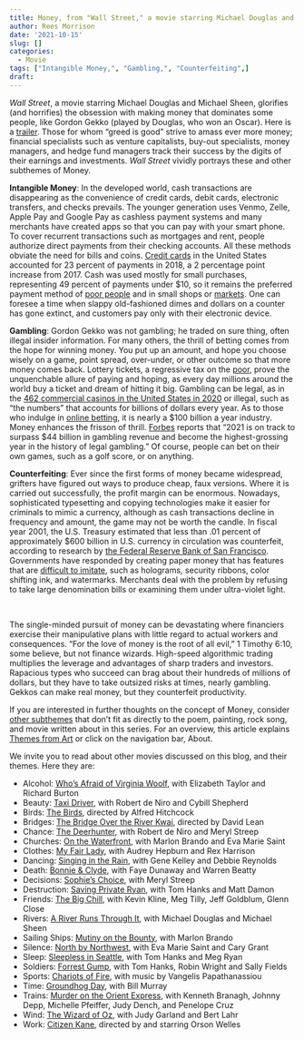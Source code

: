 ```yaml
---
title: Money, from "Wall Street," a movie starring Michael Douglas and Michael Sheen
author: Rees Morrison
date: '2021-10-15'
slug: []
categories:
  - Movie
tags: ["Intangible Money,", "Gambling,", "Counterfeiting",]
draft: 
---
```


*Wall Street*, a movie starring Michael Douglas and Michael Sheen, glorifies (and horrifies) the obsession with making money that dominates some people, like Gordon Gekko (played by Douglas, who won an Oscar).  Here is a [trailer](https://www.youtube.com/watch?v=oDD1tW59Mjg).   Those for whom “greed is good” strive to amass ever more money; financial specialists such as venture capitalists, buy-out specialists, money managers, and hedge fund managers track their success by the digits of their earnings and investments.  *Wall Street* vividly portrays these and other subthemes of Money.

<!--more-->

**Intangible Money**:  In the developed world, cash transactions are disappearing as the convenience of credit cards, debit cards, electronic transfers, and checks prevails.  The younger generation uses Venmo, Zelle, Apple Pay and Google Pay as cashless payment systems and many merchants have created apps so that you can pay with your smart phone.  To cover recurrent transactions such as mortgages and rent, people authorize direct payments from their checking accounts.  All these methods obviate the need for bills and coins. [Credit cards](https://www.frbsf.org/cash/publications/fed-notes/2019/june/2019-findings-from-the-diary-of-consumer-payment-choice/) in the United States accounted for 23 percent of payments in 2018, a 2 percentage point increase from 2017. Cash was used mostly for small purchases, representing 49 percent of payments under $10, so it remains the preferred payment method of [poor people](https://themesfromart.com/post/2021-10-15-money-from-poor-side-of-town-a-song-by-johnny-rivers/moneypoor/) and in small shops or [markets](https://themesfromart.com/post/2021-10-15-money-from-the-pork-butcher-a-painting-by-camille-pissarro/moneypork/).  One can foresee a time when slappy old-fashioned dimes and dollars on a counter has gone extinct, and customers pay only with their electronic device.  

**Gambling**:  Gordon Gekko was not gambling; he traded on sure thing, often illegal insider information.  For many others, the thrill of betting comes from the hope for winning money.  You put up an amount, and hope you choose wisely on a game, point spread, over-under, or other outcome so that more money comes back.  Lottery tickets, a regressive tax on the [poor](https://themesfromart.com/post/2021-10-15-money-from-money-o-a-poem-by-w-h-davies/moneymoneyo/), prove the unquenchable allure of paying and hoping, as every day millions around the world buy a ticket and dream of hitting it big.  Gambling can be legal, as in the [462 commercial casinos in the United States in 2020]( https://www.statista.com/statistics/187972/number-of-us-commercial-casinos-since-2005/) or illegal, such as “the numbers” that accounts for billions of dollars every year.   As to those who indulge in [online betting]( https://dailygazette.com/online-gambling-in-the-united-states-in-2021/), it is nearly a $100 billion a year industry.  Money enhances the frisson of thrill.  [Forbes](https://www.forbes.com/sites/willyakowicz/2021/08/10/us-gambling-revenue-to--break-44-billion-record-in-2021/?sh=2dd0ddd4677b) reports that “2021 is on track to surpass $44 billion in gambling revenue and become the highest-grossing year in the history of legal gambling.”  Of course, people can bet on their own games, such as a golf score, or on anything.  

**Counterfeiting**:  Ever since the first forms of money became widespread, grifters have figured out ways to produce cheap, faux versions.  Where it is carried out successfully, the profit margin can be enormous.  Nowadays, sophisticated typesetting and copying technologies make it easier for criminals to mimic a currency, although as cash transactions decline in frequency and amount, the game may not be worth the candle.  In fiscal year 2001, the U.S. Treasury estimated that less than .01 percent of approximately $600 billion in U.S. currency in circulation was counterfeit, according to research by [the Federal Reserve Bank of San Francisco](https://www.frbsf.org/education/publications/doctor-econ/2004/april/money-supply-currency-counterfeit/).  Governments have responded by creating paper money that has features that are [difficult to imitate](https://carnation-inc.com/blogs/money-handling-blog/100-bill-security-features), such as holograms, security ribbons, color shifting ink, and watermarks.   Merchants deal with the problem by refusing to take large denomination bills or examining them under ultra-violet light.  

&nbsp;

The single-minded pursuit of money can be devastating where financiers exercise their manipulative plans with little regard to actual workers and consequences.  “For the love of money is the root of all evil,” 1 Timothy 6:10, some believe, but not finance wizards.  High-speed algorithmic trading multiplies the leverage and advantages of sharp traders and investors.  Rapacious types who succeed can brag about their hundreds of millions of dollars, but they have to take outsized risks at times, nearly gambling.  Gekkos can make real money, but they counterfeit productivity.  


If you are interested in further thoughts on the concept of Money, consider [other subthemes]() that don’t fit as directly to the poem, painting, rock song, and movie written about in this series.  For an overview, this article explains [Themes from Art](http://bit.ly/3sRXopI) or click on the navigation bar, About.

We invite you to read about other movies discussed on this blog, and their themes.  Here they are: 

* Alcohol: [Who’s Afraid of Virginia Woolf](https://themesfromart.com/post/2021-02-03-alcohol-woolf-nichols/alcoholwoolfnichols/), with Elizabeth Taylor and Richard Burton
* Beauty: [Taxi Driver](https://themesfromart.com/post/2021-04-21-beauty-taxi-driver-a-movie-with-robert-de-niro-and-cybill-shepherd/beautytaxi/), with Robert de Niro and Cybill Shepherd
* Birds: [The Birds](https://themesfromart.com/post/2021-06-07-birds-the-birds-a-movie-directed-by-alfred-hitchcock/birdsthebirds/), directed by Alfred Hitchcock
* Bridges: [The Bridge Over the River Kwai](https://themesfromart.com/post/2021-07-26-bridges-from-bridge-over-troubled-waters-a-song-by-simon-garfunkel/bridgestroubled/), directed by David Lean
* Chance: [The Deerhunter](https://themesfromart.com/post/2021-03-14-chancewinner/chancewinner/), with Robert de Niro and Meryl Streep
* Churches: [On the Waterfront](https://themesfromart.com/post/2021-05-21-churches-from-on-the-waterfront-a-movie-with-marlon-brando/churcheswaterfront/), with Marlon Brando and Eva Marie Saint
* Clothes: [My Fair Lady](https://themesfromart.com/post/2021-08-30-clothes-from-my-fair-lady-a-movie-starring-audrey-hepburn/clothesfair/), with Audrey Hepburn and Rex Harrison
* Dancing: [Singing in the Rain](https://themesfromart.com/post/2021-09-10-dancing-from-singin-in-the-rain-a-movie-starring-gene-kelley-and-debbie-reynolds/dancingrain/), with Gene Kelley and Debbie Reynolds
* Death: [Bonnie & Clyde](https://themesfromart.com/post/2021-05-03-death-from-bonnie-clyde-a-movie-starring-warren-beatty-and-faye-dunaway/deathbonnie/), with Faye Dunaway and Warren Beatty
* Decisions: [Sophie’s Choice](https://themesfromart.com/post/2021-02-08-decisions-sophie-s-choice-with-meryl-streep/decisionssophies/), with Meryl Streep
* Destruction: [Saving Private Ryan](https://themesfromart.com/post/2021-02-18-destruction-saving-private-ryan-a-movie-by-steven-spielberg/destructionsaving/), with Tom Hanks and Matt Damon
* Friends: [The Big Chill](https://themesfromart.com/post/2021-06-20-friends-the-big-chill-a-movied-directed-by-lawrence-kasdan/friendschill/), with Kevin Kline, Meg Tilly, Jeff Goldblum, Glenn Close
* Rivers: [A River Runs Through It](https://themesfromart.com/post/2021-10-02-rivers-from-a-river-runs-through-it-a-movie-by-robert-redford-starring-brad-pitt/riversruns/), with Michael Douglas and Michael Sheen
* Sailing Ships: [Mutiny on the Bounty](https://themesfromart.com/post/2021-06-26-sailing-ships-mutiny-on-the-bounty-a-movie-with/sailingshipsmutiny/), with Marlon Brando
* Silence: [North by Northwest](https://themesfromart.com/post/silencenorthwest/), with Eva Marie Saint and Cary Grant
* Sleep: [Sleepless in Seattle](https://themesfromart.com/post/2021-09-22-sleep-from-sleepless-in-seattle-a-movie-starring-tom-hanks-and-meg-ryan/sleepsleepless/), with Tom Hanks and Meg Ryan
* Soldiers: [Forrest Gump](https://themesfromart.com/post/2021-08-02-soldiers-from-forrest-gump-a-movie-starring-tom-hanks/soldiersgump/), with Tom Hanks, Robin Wright and Sally Fields
* Sports: [Chariots of Fire](https://themesfromart.com/post/2021-07-12-sports-from-chariots-of-fire-a-movie-about-the-1924-olypics/sportschariots/), with music by Vangelis Papathanassiou
* Time: [Groundhog Day](https://themesfromart.com/post/2021-03-08-time-from-groundhog-day-starring-bill-murray/timegroundhog/), with Bill Murray
* Trains: [Murder on the Orient Express](https://themesfromart.com/post/2021-05-10-trains-from-murder-on-the-orient-express-a-movie-directed-by-sidney-lumet/trainsorient/), with Kenneth Branagh, Johnny Depp, Michelle Pfeiffer, Judy Dench, and Penelope Cruz
* Wind: [The Wizard of Oz](https://themesfromart.com/post/2021-08-12-wind-from-the-wizard-of-oz-a-movie-with-judy-garland/windoz/), with Judy Garland and Bert Lahr 
* Work: [Citizen Kane](https://themesfromart.com/post/2021-02-26-workkane/workkane/), directed by and starring Orson Welles
